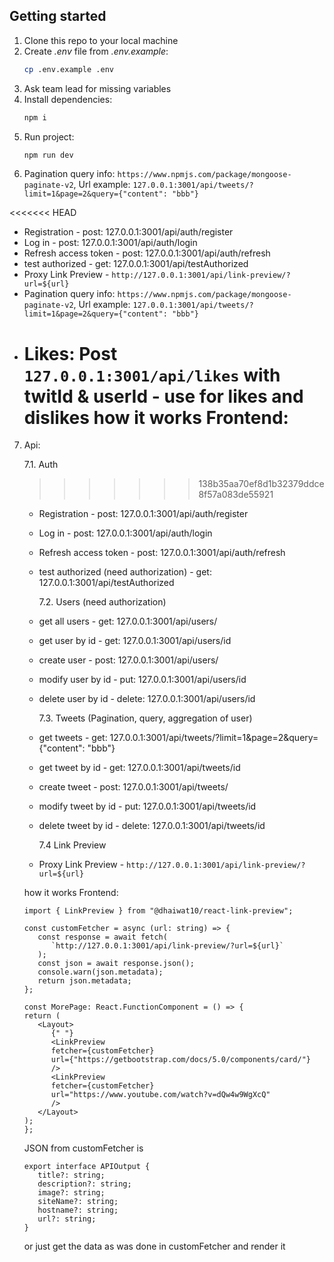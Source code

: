## Getting started

1. Clone this repo to your local machine
2. Create _.env_ file from _.env.example_:
   ```sh
   cp .env.example .env
   ```
3. Ask team lead for missing variables
4. Install dependencies:
   ```sh
   npm i
   ```
5. Run project:
   ```sh
   npm run dev
   ```
6. Pagination query info: `https://www.npmjs.com/package/mongoose-paginate-v2`, Url example: `127.0.0.1:3001/api/tweets/?limit=1&page=2&query={"content": "bbb"}`

<<<<<<< HEAD

- Registration - post: 127.0.0.1:3001/api/auth/register
- Log in - post: 127.0.0.1:3001/api/auth/login
- Refresh access token - post: 127.0.0.1:3001/api/auth/refresh
- test authorized - get: 127.0.0.1:3001/api/testAuthorized
- Proxy Link Preview - `http://127.0.0.1:3001/api/link-preview/?url=${url}`
- Pagination query info: `https://www.npmjs.com/package/mongoose-paginate-v2`, Url example: `127.0.0.1:3001/api/tweets/?limit=1&page=2&query={"content": "bbb"}`
- Likes: Post `127.0.0.1:3001/api/likes` with twitId & userId - use for likes and dislikes
  how it works Frontend:
  =======

7. Api:

   7.1. Auth

   > > > > > > > 138b35aa70ef8d1b32379ddce8f57a083de55921

   - Registration - post: 127.0.0.1:3001/api/auth/register
   - Log in - post: 127.0.0.1:3001/api/auth/login
   - Refresh access token - post: 127.0.0.1:3001/api/auth/refresh
   - test authorized (need authorization) - get: 127.0.0.1:3001/api/testAuthorized

     7.2. Users (need authorization)

   - get all users - get: 127.0.0.1:3001/api/users/
   - get user by id - get: 127.0.0.1:3001/api/users/id
   - create user - post: 127.0.0.1:3001/api/users/
   - modify user by id - put: 127.0.0.1:3001/api/users/id
   - delete user by id - delete: 127.0.0.1:3001/api/users/id

     7.3. Tweets (Pagination, query, aggregation of user)

   - get tweets - get: 127.0.0.1:3001/api/tweets/?limit=1&page=2&query={"content": "bbb"}
   - get tweet by id - get: 127.0.0.1:3001/api/tweets/id
   - create tweet - post: 127.0.0.1:3001/api/tweets/
   - modify tweet by id - put: 127.0.0.1:3001/api/tweets/id
   - delete tweet by id - delete: 127.0.0.1:3001/api/tweets/id

     7.4 Link Preview

   - Proxy Link Preview - `http://127.0.0.1:3001/api/link-preview/?url=${url}`

   how it works Frontend:

   ```
   import { LinkPreview } from "@dhaiwat10/react-link-preview";

   const customFetcher = async (url: string) => {
      const response = await fetch(
         `http://127.0.0.1:3001/api/link-preview/?url=${url}`
      );
      const json = await response.json();
      console.warn(json.metadata);
      return json.metadata;
   };

   const MorePage: React.FunctionComponent = () => {
   return (
      <Layout>
         {" "}
         <LinkPreview
         fetcher={customFetcher}
         url={"https://getbootstrap.com/docs/5.0/components/card/"}
         />
         <LinkPreview
         fetcher={customFetcher}
         url="https://www.youtube.com/watch?v=dQw4w9WgXcQ"
         />
      </Layout>
   );
   };
   ```

   JSON from customFetcher is

   ```
   export interface APIOutput {
      title?: string;
      description?: string;
      image?: string;
      siteName?: string;
      hostname?: string;
      url?: string;
   }
   ```

   or just get the data as was done in customFetcher and render it
